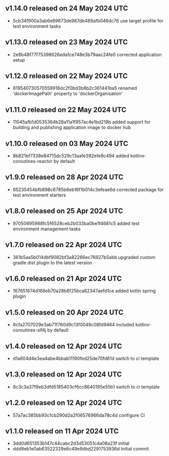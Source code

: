 ## v1.14.0 released on 24 May 2024 UTC
  * 5cb34f900a3ab6e69673de987db489afb046dc76 use target profile for test environment tasks
## v1.13.0 released on 23 May 2024 UTC
  * 2e8b48f77f75398626eda1ce748e3b79aac24fe0 corrected application setup
## v1.12.0 released on 22 May 2024 UTC
  * 819540730570559916dc2f0bd3b8b2c361441ba5 renamed 'dockerImagePath' property to 'dockerOrganisation'
## v1.11.0 released on 22 May 2024 UTC
  * 11045afb1d0535364b28a11a1f957ac4e1bd219b added support for building and publishing application image to docker hub
## v1.10.0 released on 03 May 2024 UTC
  * 8b821bf7338e84715dc529c13aafe392efe9c494 added kotlinx-coroutines-reactor by default
## v1.9.0 released on 28 Apr 2024 UTC
  * 65235454bfb898c6785b6eb16f1b014c3efeae6d corrected package for test environment starters
## v1.8.0 released on 25 Apr 2024 UTC
  * 97050695988fc5f6528ceb2b033ba0be1f4681c5 added test environment management tasks
## v1.7.0 released on 22 Apr 2024 UTC
  * 361b5aa5b014dbf9082bf3a82266ec76927b5abb upgraded custom gradle dist plugin to the latest version
## v1.6.0 released on 21 Apr 2024 UTC
  * 167651674d168eb70a28b6f25bca62347aefd1ce added kotlin spring plugin
## v1.5.0 released on 20 Apr 2024 UTC
  * 8cfa2707029e3ab71f760d9c13f0049c08fd9464 included kotlinx-coroutines-slf4j by default
## v1.4.0 released on 12 Apr 2024 UTC
  * d1a604d4e3ea4abe4bbab11190fed25de70fd61d switch to ci template
## v1.3.0 released on 12 Apr 2024 UTC
  * 8c3c3a37f9eb3dfd5185403cf6cc8640195e55b1 switch to ci template
## v1.2.0 released on 12 Apr 2024 UTC
  * 57a7ac385bb93c1cb290d2a2f06576966da78c4d configure CI
## v1.1.0 released on 11 Apr 2024 UTC
  * 3dd0d651353b147c44cabc2d3d53051cda08a23f initial
  * ddd9eb1e0ab63522329e6c49e9dbd2291753936d Initial commit
